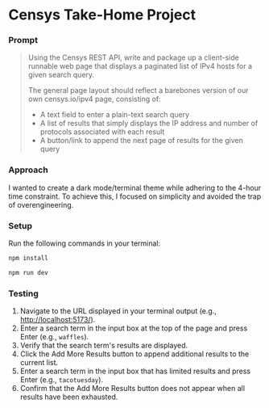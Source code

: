 # Censys Take-Home Project

### Prompt

> Using the Censys REST API, write and package up a client-side runnable web page that displays a paginated list of IPv4 hosts for a given search query.
>
> The general page layout should reflect a barebones version of our own censys.io/ipv4 page, consisting of:
>
> - A text field to enter a plain-text search query
> - A list of results that simply displays the IP address and number of protocols associated with each result
> - A button/link to append the next page of results for the given query

### Approach

I wanted to create a dark mode/terminal theme while adhering to the 4-hour time constraint. To achieve this, I focused on simplicity and avoided the trap of overengineering.

### Setup

Run the following commands in your terminal:

```sh
npm install

npm run dev
```

### Testing

1. Navigate to the URL displayed in your terminal output (e.g., <http://localhost:5173/>).
1. Enter a search term in the input box at the top of the page and press Enter (e.g., `waffles`).
1. Verify that the search term's results are displayed.
1. Click the Add More Results button to append additional results to the current list.
1. Enter a search term in the input box that has limited results and press Enter (e.g., `tacotuesday`).
1. Confirm that the Add More Results button does not appear when all results have been exhausted.
